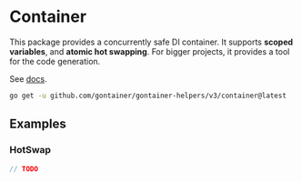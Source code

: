 # Container

This package provides a concurrently safe DI container. It supports **scoped variables**, and **atomic hot swapping**.
For bigger projects, it provides a tool for the code generation.

See [docs](docs).

```bash
go get -u github.com/gontainer/gontainer-helpers/v3/container@latest
```

## Examples

### HotSwap

```go
// TODO
```
